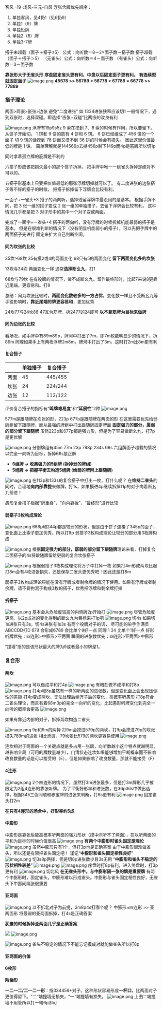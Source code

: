 客风 -19-场风-三元-自风
浮张舍牌优先顺序：
1. 单独客风，见4扔1（见6扔9）
2. 单独1（9）牌
3. 单独役牌
4. 单独2（8）牌
5. 单独3-7牌

搭子未超载（面子＋搭子≤5）
公式：向听数＝8－2×面子数－搭子数
搭子超载（面子＋搭子＞5）
（无雀头）公式：向听数＝4－面子数
（有雀头）公式：向听数＝3－面子数

**靠张形大于无雀头形**
**序盘固定雀头更有利，中盘以后固定面子更有利。**
**有连续型就固定面子**
![image.png](https://s2.loli.net/2024/02/09/VLpYxgacGnfCN7A.png)
**45678 >> 56789 > 56778 > 67789 = 66778 >> 77889**
###  搭子理论
两面>两嵌>嵌张>边张
避免“二度进张” 如 1334进张狭窄应该切1
一般情况下，遇到双嵌时，选择双碰。即选择“嵌张+双碰”比两嵌的改良有利

![image.png](https://s2.loli.net/2024/02/08/Wq8wbgfxUHOIB79.png)
浮牌有19p9s5z
9 索在摸到 7、8 索的时候有作用，所以要留下。从饼子开始切。 1 饼和 9 饼的筋有 4 饼和 6 饼。 6 饼已经组成了 456 饼的一个面子 切 9 饼的话摸到 78 饼而又摸不到 36 饼的时候会有损失。 因此这里价值最低的牌是 1 饼。
简单理解就是144569p去掉456p剩下149p而4p是筋牌所以切1p

同时拿着孤立牌的筋牌是不利的

六搭子形应该把损失最小的那个搭子拆掉。 把手牌中唯一一组雀头拆掉是绝对不可以的。

五搭子形基本上只要把价值最低的那张浮牌切掉就可以了。 有二度进张的边张搭子等不好的搭子的时候， 把搭子拆掉留下浮牌会比较有利。

一面子+一雀头+3 搭子的两向听，选择残留浮牌中最没用的是基本。 根据手牌不同，把 3 张一组的搭子变成 2 张一组的单独搭子，去留下浮牌会比较有利。 这种情况几乎都是把 3 对子形中的其中一个对子变成两面。

完成了一面字+一雀头+4 搭子的两向听，没有浮牌的时候拆掉机能最弱的搭子是基本。 但是在很难判断的情况下（没有明显机能弱小的搭子），可以先把手牌中的两面搭子先进行 固定来扩大自己判断空间。


#### 同为坎张的比较
35坎>68坎
35有摸2或4的两面变化
68只有5的两面变化
**留下两面变化多的坎张**

13坎与24坎
两面变化一样
通常**选择断幺九**，打1

68坎与79坎
在有役牌的情况下，做不成断幺九。留作最终形时，比起7来说8更靠近尾端，更容易和。打8

总结：同为坎张比较时，**两面变化数较多的一方占优**。变化数一样且不受断幺九等手役影响时，**靠近尾端的牌更容易和**，更加优秀

24坎77与24坎88
47互为筋牌，拆2477的24即可
**以不拿筋牌为目标来做牌**

#### 同为边张的比较
看场况，如手牌中有89m89p，牌河中打出了7m，即7m枚数明显少的情况下，拆89m
同理如果手上有两枚浮牌2m8m，牌河中打出了3m，这时打2m比8m更有利

#### 复合搭子
|  | 单独搭子 | 复合搭子 |
| ---- | ---- | ---- |
| 两面 | 45 | 445/455 |
| 坎张 | 24 | 224/244 |
| 边张 | 12 | 112/122 |
评价复合搭子的指标有“**鸣牌难易度**”和“**延展性**”2种
![image.png](https://s2.loli.net/2024/02/09/pm2rThS5M496tVg.png)

577m是跟随牌在坎张的形，223p 677p是跟随牌在两面的形
在这里需要优先给弱牌组留下跟随牌，而从最强的牌组中打出跟随牌固定牌面
**固定强力的部分，孱弱的部分留下跟随牌**
虽然223p和677p都是强力形，但是为了容易做断幺九，打7p是更优解

![image.png](https://s2.loli.net/2024/02/09/c1ZpBSuYW6mhOnA.png)
分割牌组有45m 77m 23p 788p 234s 68s 六组牌面子超载的情况
以完全一向听为目标，拆掉68s是正解
- **6组牌 -> 收集强力的5组牌 (拆掉弱的牌组)**
- **5组牌 -> 把握平衡去构造5组牌 (给弱的牌附上跟随牌)**

![image.png](https://s2.loli.net/2024/02/09/walZrNSgWYn36mH.png)
在113p和133s的复合搭子中打出一枚，打什么呢？
在**维持二雀头**的同时，合理地**向内部靠拢**来做牌，打1s，如果摸进4p继续拆掉11p的对子向着断幺九前进！

愚形复合搭子根据“牌重叠”，“向内靠拢”，“最终形”进行比较

#### 弱搭子3枚构成理论
![image.png](https://s2.loli.net/2024/02/09/5xFRKZpWzQEvG12.png)
668p和244p都是较弱的形状，但是由于饼子连接了345p的面子，变化面上比索子更加优秀。所以打8p
弱搭子3枚构成理论让较弱的部分用3枚牌构成

![image.png](https://s2.loli.net/2024/02/09/jzNqB1myk2WAIZV.png)
根据**固定强力的部分，孱弱的部分留下跟随牌**理论来看，打掉复合二面搭子的4s将跟随牌留给更弱的复合坎张搭子

![image.png](https://s2.loli.net/2024/02/09/HZiaFm8NG9deogV.png)
根据弱搭子3枚构成理论将万子中打掉一枚
如果打4m形成两坎比起打8m会有4枚进张损失，还是保存二雀头更优秀吧！因此还是打8m

弱搭子3枚构成理论只能在没有浮牌或者剩余牌的情况下使用。如果有浮牌或者剩余牌，请不要拘泥于构成3枚的搭子，优秀把浮牌和剩余牌打掉

#### 拆搭子
![image.png](https://s2.loli.net/2024/02/09/bOtRMjNFilBY1xX.png)
基本会从危险度较高的内侧牌2p开始打
![image.png](https://s2.loli.net/2024/02/09/8lj7iEKsLqR9VJB.png)
尽管危险度更高，以2p成对的变化得到的断幺九为目标来打1p吧
![image.png](https://s2.loli.net/2024/02/09/36tCWXec1HRxyVg.png)
切4s
如果切1s进张只有3s，切4s进张有1s3s
有两个役牌对子的话， 尽可能的染手作满贯
ABCCDD打D
679 会形成6789 会比单个9好一点 同理 1 34 比单个1好一点
好形听牌优先：四连形>中膨形>亚两面
瞬间的进张数优先：四连形>亚两面>中膨形

“撞墙”指的是该形状最大的牌为9或者最小的牌是1。


### 复合形
#### 两坎

![image.png](https://s2.loli.net/2024/02/09/UwzSxRGHEF97vjc.png)
可以做成平和打4p
![image.png](https://s2.loli.net/2024/02/09/HlR79nGAseDjXxB.png)
有暗刻做不成平和打8p
![image.png](https://s2.loli.net/2024/02/09/YZMV7HgirL2o9el.png)
打4p和8p虽然有一样的听两面的进张数，但是变化面上会出现压倒性的差距
打4p变成两坎，无法处理后续万子后的变化，高概率听愚形
打8p符合二雀头理论，而且有着68m3p的完全一向听的变化，比起愚形听牌变化到完全一向听的概率会更高
![image.png](https://s2.loli.net/2024/02/09/vcz5VGMiu9Ah2Ks.png)


如果有靠近内部的对子，拆掉两坎构造二雀头

![image.png](https://s2.loli.net/2024/02/09/iT6aBJD2KU7Mz5P.png)
9p和9m的两择
打9m会摸进579p的两坎，打9p会摸进79p的坎张损失789m的进张
相比而言，79坎张比579的两坎更容易使用
![image.png](https://s2.loli.net/2024/02/09/MO6S4Nd9LUIQqh8.png)

连坎相对于两面的一个关键点就是多占用一张牌，向听数越小这个特点就越明显，越影响全局（可用的牌数量减少），门清状态连坎如果能够增加平胡概率而不影响改良数量的话是可以接受的（E），但是如果影响了改良数量，那就不能接受（F）


#### 4连形
![image.png](https://s2.loli.net/2024/02/09/s1DLmiyION8pPcf.png)
2个四连形的情况下，虽然打3m进张最多，但是打3m牌形几乎被限定为2组4连形的靠张听牌。
为了平衡好形率和进张数，在36p36s中做出选择，根据345三色同顺和赤宝牌的进张来判断，打6s更有利
![image.png](https://s2.loli.net/2024/02/09/AxRMVmbl3OI6U4G.png)
固定雀头打2m

**在只有4连形的场合中，好形率约5成**

#### 中膨形
中膨形是靠张后能高概率听两面的强力形状（摸中间听不了两面），在以听两面的平和为目标的时候价值很高
![image.png](https://s2.loli.net/2024/02/09/FIDHNkyUm1z6Yua.png)
**有两个中膨形时雀头固定是理论**
![image.png](https://s2.loli.net/2024/02/09/KqNESmZ2MjR46sa.png)
虽然中膨形只有1个，但打3p也是正确答案
由于中膨形很难做雀头，所以还是有限把雀头固定吧！
谨记“**中膨形和雀头固定相性良好**”
![image.png](https://s2.loli.net/2024/02/09/ImR6UhMzKxLT81J.png)
切3s8p两择，但是切8p进张数少且3s无用
“**中膨形和雀头不稳定的形状相性较差**”
![image.png](https://s2.loli.net/2024/02/09/F4dlnAjDbm69hEg.png)
![image.png](https://s2.loli.net/2024/02/09/DhlJFUCW5LTpe6Z.png)
序盘时打8p有利，进入终盘时，打3p更有利
![image.png](https://s2.loli.net/2024/02/09/EGfTFHLnlqigWRJ.png)
切北风
**在无雀头形中，与中膨形隔一张的牌是重要牌**
有两个中膨形时，固定雀头，中膨形难以形成雀头。中膨形与雀头固定相性良好，无雀头下中膨间隔张很重要

#### 亚两面
![image.png](https://s2.loli.net/2024/02/09/AGov6bVEtquSUX5.png)
以不拆北对子为前提，3m8p4s打哪个呢？
中膨形≈四连形 >> 亚两面形
将最弱的亚两面拆掉，打4s是正确答案

**犹豫的时候拆掉亚两面几乎是正确答案**

![](https://s2.loli.net/2024/02/09/T6WVn2eHwybo83r.png)
![image.png](https://s2.loli.net/2024/02/09/EvHPkxIhpKBzotF.png)

![image.png](https://s2.loli.net/2024/02/09/mWxHbSDpklVqKQv.png)
雀头不稳定的情况下不能忘记摸成对就能做雀头所以打8p

#### 亚两面的价值

#### 6枚形
**阶梯形** 

**一二一二/二一二一形**：指334456+对子。这种形状容易形成**一杯口**，比两面对子更值得留下。“二”端撞墙无损失，“一”端撞墙有损失。
![image.png](https://s2.loli.net/2024/02/05/zJcBQ2oMEi3PGOV.png)
上图二端撞墙不用管所以打一端6p即可